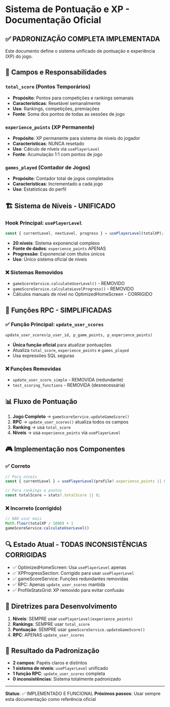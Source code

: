 # Sistema de Pontuação e XP - Documentação Oficial

## ✅ PADRONIZAÇÃO COMPLETA IMPLEMENTADA

Este documento define o sistema unificado de pontuação e experiência (XP) do jogo.

## 🎯 Campos e Responsabilidades

### `total_score` (Pontos Temporários)
- **Propósito**: Pontos para competições e rankings semanais
- **Características**: Resetável semanalmente
- **Uso**: Rankings, competições, premiações
- **Fonte**: Soma dos pontos de todas as sessões de jogo

### `experience_points` (XP Permanente)
- **Propósito**: XP permanente para sistema de níveis do jogador
- **Características**: NUNCA resetado
- **Uso**: Cálculo de níveis via `usePlayerLevel`
- **Fonte**: Acumulação 1:1 com pontos de jogo

### `games_played` (Contador de Jogos)
- **Propósito**: Contador total de jogos completados
- **Características**: Incrementado a cada jogo
- **Uso**: Estatísticas do perfil

## 🏗️ Sistema de Níveis - UNIFICADO

### Hook Principal: `usePlayerLevel`
```typescript
const { currentLevel, nextLevel, progress } = usePlayerLevel(totalXP);
```

- **20 níveis**: Sistema exponencial complexo
- **Fonte de dados**: `experience_points` APENAS
- **Progressão**: Exponencial com títulos únicos
- **Uso**: Único sistema oficial de níveis

### ❌ Sistemas Removidos
- `gameScoreService.calculateUserLevel()` - REMOVIDO
- `gameScoreService.calculateLevelProgress()` - REMOVIDO
- Cálculos manuais de nível no OptimizedHomeScreen - CORRIGIDO

## 🔧 Funções RPC - SIMPLIFICADAS

### ✅ Função Principal: `update_user_scores`
```sql
update_user_scores(p_user_id, p_game_points, p_experience_points)
```
- **Única função oficial** para atualizar pontuações
- Atualiza `total_score`, `experience_points` e `games_played`
- Usa expressões SQL seguras

### ❌ Funções Removidas
- `update_user_score_simple` - REMOVIDA (redundante)
- `test_scoring_functions` - REMOVIDA (desnecessária)

## 📊 Fluxo de Pontuação

1. **Jogo Completo** → `gameScoreService.updateGameScore()`
2. **RPC** → `update_user_scores()` atualiza todos os campos
3. **Ranking** → usa `total_score`
4. **Níveis** → usa `experience_points` via `usePlayerLevel`

## 🎮 Implementação nos Componentes

### ✅ Correto
```typescript
// Para níveis
const { currentLevel } = usePlayerLevel(profile?.experience_points || 0);

// Para rankings e pontos
const totalScore = stats?.totalScore || 0;
```

### ❌ Incorreto (corrigido)
```typescript
// NÃO usar mais
Math.floor(totalXP / 1000) + 1
gameScoreService.calculateUserLevel()
```

## 🔍 Estado Atual - TODAS INCONSISTÊNCIAS CORRIGIDAS

- ✅ OptimizedHomeScreen: Usa `usePlayerLevel` apenas
- ✅ XPProgressSection: Corrigido para usar `usePlayerLevel`
- ✅ gameScoreService: Funções redundantes removidas
- ✅ RPC: Apenas `update_user_scores` mantida
- ✅ ProfileStatsGrid: XP removido para evitar confusão

## 📝 Diretrizes para Desenvolvimento

1. **Níveis**: SEMPRE usar `usePlayerLevel(experience_points)`
2. **Rankings**: SEMPRE usar `total_score`
3. **Pontuação**: SEMPRE usar `gameScoreService.updateGameScore()`
4. **RPC**: APENAS `update_user_scores`

## 🎯 Resultado da Padronização

- **2 campos**: Papéis claros e distintos
- **1 sistema de níveis**: `usePlayerLevel` unificado
- **1 função RPC**: `update_user_scores` completa
- **0 inconsistências**: Sistema totalmente padronizado

---

**Status**: ✅ IMPLEMENTADO E FUNCIONAL
**Próximos passos**: Usar sempre esta documentação como referência oficial